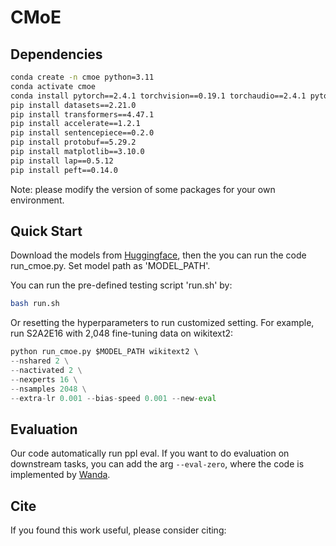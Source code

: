 # CMoE

## Dependencies

```bash
conda create -n cmoe python=3.11
conda activate cmoe
conda install pytorch==2.4.1 torchvision==0.19.1 torchaudio==2.4.1 pytorch-cuda=12.4 -c pytorch -c nvidia
pip install datasets==2.21.0
pip install transformers==4.47.1
pip install accelerate==1.2.1
pip install sentencepiece==0.2.0
pip install protobuf==5.29.2
pip install matplotlib==3.10.0
pip install lap==0.5.12
pip install peft==0.14.0
```
Note: please modify the version of some packages for your own environment.

## Quick Start

Download the models from [Huggingface](https://huggingface.co/), then the you can run the code run_cmoe.py. Set model path as 'MODEL_PATH'.

You can run the pre-defined testing script 'run.sh' by:
```bash
bash run.sh
```

Or resetting the hyperparameters to run customized setting.
For example, run S2A2E16 with 2,048 fine-tuning data on wikitext2:
```python
python run_cmoe.py $MODEL_PATH wikitext2 \ 
--nshared 2 \
--nactivated 2 \
--nexperts 16 \
--nsamples 2048 \
--extra-lr 0.001 --bias-speed 0.001 --new-eval
```

## Evaluation

Our code automatically run ppl eval.
If you want to do evaluation on downstream tasks, you can add the arg `--eval-zero`, where the code is implemented by [Wanda](https://github.com/locuslab/wanda).

## Cite

If you found this work useful, please consider citing:

```
```
